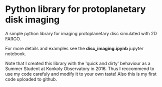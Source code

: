 # Python library for protoplanetary disk imaging
A simple python library for imaging protoplanetary disc simulated with 2D FARGO.

For more details and examples see the __disc_imaging.ipynb__ jupyter notebook.

Note that I created this library with the 'quick and dirty' behaviour as a Summer Student at Konkoly Observatory in 2016. Thus I reccommend to use my code carefuly and modify it to your own taste! Also this is my first code uploaded to github.

